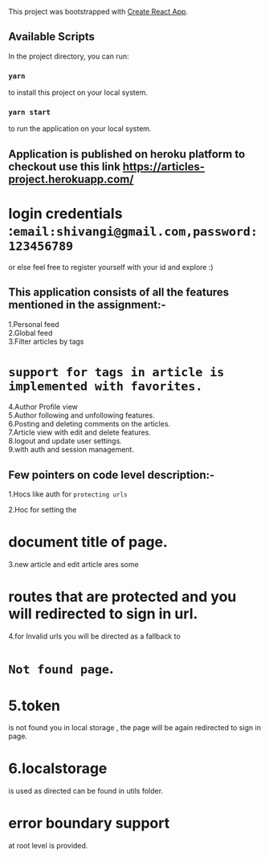 This project was bootstrapped with [Create React App](https://github.com/facebook/create-react-app).

## Available Scripts

In the project directory, you can run:
### `yarn`
to install this project on your local system.
### `yarn start`
to run the application on your local system.

## Application is published on heroku platform to checkout use this link https://articles-project.herokuapp.com/

# login credentials :`email:shivangi@gmail.com,password:123456789`

or else feel free to register yourself with your id and explore :)

## This application consists of all the features mentioned in the assignment:-
1.Personal feed  
2.Global feed  
3.Filter articles by tags  
# `support for tags in article is implemented with favorites.`
4.Author Profile view  
5.Author following and unfollowing features.  
6.Posting and deleting comments on the articles.  
7.Article view with edit and delete features.  
8.logout and update user settings.  
9.with auth and session management.  

## Few pointers on code level description:-
1.Hocs like auth for `protecting urls`  

2.Hoc for setting the 
# document title of page.

3.new article and edit article ares some 
# routes that are protected and you will redirected to sign in url.

4.for Invalid  urls you will be directed as a fallback to 
# `Not found page`.

# 5.token 
is not found you in local storage , the page will be again redirected to sign in page.

# 6.localstorage 
is used as directed can be found in utils folder.

# error boundary support
at root level is provided.
